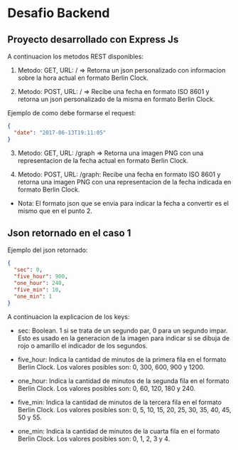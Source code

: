# Desafio Backend

## Proyecto desarrollado con Express Js

A continuacion los metodos REST disponibles:

1. Metodo: GET, URL: / => Retorna un json personalizado con informacion sobre la hora actual en formato Berlin Clock.

2. Metodo: POST, URL: / => Recibe una fecha en formato ISO 8601 y retorna un json personalizado de la misma en formato Berlin Clock.

Ejemplo de como debe formarse el request:

```json
{
  "date": "2017-06-13T19:11:05"
}
```

3. Metodo: GET, URL: /graph => Retorna una imagen PNG con una representacion de la fecha actual en formato Berlin Clock.

4. Metodo: POST, URL: /graph: Recibe una fecha en formato ISO 8601 y retorna una imagen PNG con una representacion de la fecha indicada en formato Berlin Clock.

- Nota: El formato json que se envia para indicar la fecha a convertir es el mismo que en el punto 2.

## Json retornado en el caso 1

Ejemplo del json retornado:

```json
{
  "sec": 0,
  "five_hour": 900,
  "one_hour": 240,
  "five_min": 10,
  "one_min": 1
}
```

A continuacion la explicacion de los keys:

- sec: Boolean. 1 si se trata de un segundo par, 0 para un segundo impar. Esto es usado en la generacion de la imagen para indicar si se dibuja de rojo o amarillo el indicador de los segundos.

- five_hour: Indica la cantidad de minutos de la primera fila en el formato Berlin Clock. Los valores posibles son: 0, 300, 600, 900 y 1200.

- one_hour: Indica la cantidad de minutos de la segunda fila en el formato Berlin Clock. Los valores posibles son: 0, 60, 120, 180 y 240.

- five_min: Indica la cantidad de minutos de la tercera fila en el formato Berlin Clock. Los valores posibles son: 0, 5, 10, 15, 20, 25, 30, 35, 40, 45, 50 y 55.

- one_min: Indica la cantidad de minutos de la cuarta fila en el formato Berlin Clock. Los valores posibles son: 0, 1, 2, 3 y 4.